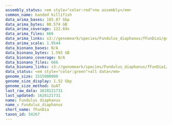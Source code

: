 ```yaml
---
assembly_status: <em style="color:red">no assembly</em>
common_name: banded killifish
data_arima_bases: 185.87 Gbp
data_arima_bytes: 88.574 GB
data_arima_coverage: 122.69x
data_arima_files: 666
data_arima_links: s3://genomeark/species/Fundulus_diaphanus/fFunDia1/genomic_data/arima/<br>
data_arima_scale: 1.9544
data_bionano_bases: N/A
data_bionano_bytes: 1.593 GB
data_bionano_coverage: N/A
data_bionano_files: 666
data_bionano_links: s3://genomeark/species/Fundulus_diaphanus/fFunDia1/genomic_data/bionano/<br>
data_status: <em style="color:green">all data</em>
genome_size: 1515000000
genome_size_display: 1.52 Gbp
genome_size_method: GoAT
last_raw_data: 1628121731
last_updated: 1628121731
name: Fundulus diaphanus
name_: Fundulus_diaphanus
short_name: fFunDia
taxon_id: 54267
---
```

